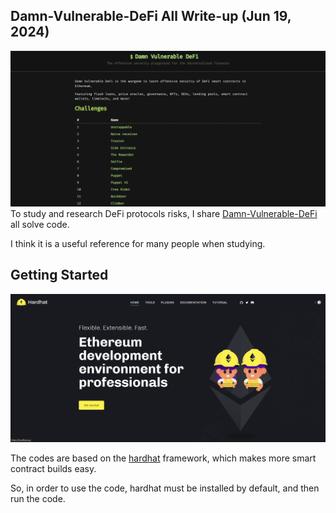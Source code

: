 ## Damn-Vulnerable-DeFi All Write-up (Jun 19, 2024)

![alt text](image-1.png)
To study and research DeFi protocols risks, I share [Damn-Vulnerable-DeFi](https://www.damnvulnerabledefi.xyz/) all solve code.

I think it is a useful reference for many people when studying.

## Getting Started
![alt text](image-2.png)

The codes are based on the [hardhat](https://hardhat.org/) framework, which makes more smart contract builds easy.

So, in order to use the code, hardhat must be installed by default, and then run the code.


